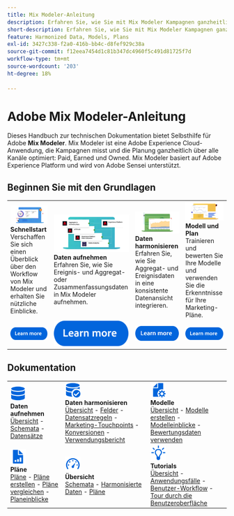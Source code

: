 ```yaml
---
title: Mix Modeler-Anleitung
description: Erfahren Sie, wie Sie mit Mix Modeler Kampagnen ganzheitlich messen und die Planung über alle Kanäle hinweg optimieren können.
short-description: Erfahren Sie, wie Sie mit Mix Modeler Kampagnen ganzheitlich messen und die Planung über alle Kanäle hinweg optimieren können.
feature: Harmonized Data, Models, Plans
exl-id: 3427c338-f2a0-416b-bb4c-d8fef929c38a
source-git-commit: f12eea7454d1c81b347dc4960f5c491d81725f7d
workflow-type: tm+mt
source-wordcount: '203'
ht-degree: 18%

---
```


# Adobe Mix Modeler-Anleitung

Dieses Handbuch zur technischen Dokumentation bietet Selbsthilfe für Adobe **Mix Modeler**. Mix Modeler ist eine Adobe Experience Cloud-Anwendung, die Kampagnen misst und die Planung ganzheitlich über alle Kanäle optimiert: Paid, Earned und Owned. Mix Modeler basiert auf Adobe Experience Platform und wird von Adobe Sensei unterstützt.

## Beginnen Sie mit den Grundlagen

<table style="table-layout:fixed">
  <tr style="border: 0;">
    <td>
    <a href="/help/get-started/about.md"><img src="assets/whatis-mm.png"></a>
    <div><strong>Schnellstart</strong><br/> Verschaffen Sie sich einen Überblick über den Workflow von Mix Modeler und erhalten Sie nützliche Einblicke.</div>
    </td>
    <td>
    <a href="/help/ingest-data/overview.md"><img src="assets/data-ingestion-mm.png"></a>
    <div><strong>Daten aufnehmen</strong><br/> Erfahren Sie, wie Sie Ereignis- und Aggregat- oder Zusammenfassungsdaten in Mix Modeler aufnehmen.</div>
    </td>
    <td>
    <a href="/help/harmonize-data/overview.md"><img src="assets/plan-mm.png"/></a>
    <div><strong>Daten harmonisieren</strong><br/> Erfahren Sie, wie Sie Aggregat- und Ereignisdaten in eine konsistente Datenansicht integrieren. 
    </div>
    </td>
    <td>
    <a href="/help/models/overview.md"><img src="assets/models-mm.png"></a>
    <div><strong>Modell und Plan</strong><br/>Trainieren und bewerten Sie Ihre Modelle und verwenden Sie die Erkenntnisse für Ihre Marketing-Pläne.</div>
    </td>
  </tr>
  <tr style="border: 0;">
    <td align="center"><a href="/help/get-started/about.md"><img src="assets/learn-more-button.svg"></a></td>
    <td align="center"><a href="/help/ingest-data/overview.md"><img src="assets/learn-more-button.svg"></a></td>
    <td align="center"><a href="/help/harmonize-data/overview.md"><img src="assets/learn-more-button.svg"></a></td>
    <td align="center"><a href="/help/models/overview.md"><img src="assets/learn-more-button.svg"></a></td>
    </tr>
</table>


## Dokumentation

<table style="table-layout:fixed">
  <tr style="border: 0;">
    <td>
      <img src="assets/Data.svg" width="35px"><br/>
      <strong>Daten aufnehmen</strong><br/><a href="/help/ingest-data/overview.md">Übersicht</a> - <a href="/help/ingest-data/schemas.md">Schemata</a> - <a href="/help/ingest-data/datasets.md">Datensätze</a> 
    </td>
    <td>
      <img src="assets/DataCheck.svg" width="35px"><br/>
      <strong>Daten harmonisieren</strong><br/><a href="/help/harmonize-data/overview.md">Übersicht</a> - <a href="/help/harmonize-data/fields.md">Felder</a> - <a href="/help/harmonize-data/dataset-rules.md">Datensatzregeln</a> - <a href="/help/harmonize-data/marketing-touchpoints.md">Marketing-Touchpoints</a> - <a href="/help/harmonize-data/conversions.md">Konversionen</a> - <a href="/help/harmonize-data/usage-report.md">Verwendungsbericht</a>  
    </td>
    <td>
      <img src="assets/FileGear.svg" width="35px"><br/>
      <strong>Modelle</strong><br/><a href="/help/models/overview.md">Übersicht</a> - <a href="/help/models/build.md">Modelle erstellen</a> - <a href="/help/models/insights.md">Modelleinblicke</a> - <a href="/help/models/scoring-data.md">Bewertungsdaten verwenden</a>
    </td>
  </tr>
  <tr style="border: 0;">
    <td>
      <img src="assets/FileChart.svg" width="35px"><br/>
      <strong>Pläne</strong><br/><a href="/help/plans/overview.md">Pläne</a> - <a href="/help/plans/build.md">Pläne erstellen</a> - <a href="/help/plans/compare.md">Pläne vergleichen</a> - <a href="/help/plans/build.md">Planeinblicke</a>
    </td>
    <td>
      <img src="assets/Dashboard.svg" width="35px"><br/>
      <strong>Übersicht</strong><br/><a href="/help/dashboard/overview.md">Schemata</a> - <a href="/help/dashboard/harmonized-data.md">Harmonisierte Daten</a> - <a href="/help/dashboard/plans.md">Pläne</a>
    </td>
        <td>
      <img src="assets/Learn.svg" width="35px"><br/>
      <strong>Tutorials</strong><br/><a href="https://experienceleague.adobe.com/docs/mix-modeler-learn/tutorials/overview.html?lang=en">Übersicht</a> - <a href="https://experienceleague.adobe.com/docs/mix-modeler-learn/tutorials/intro/use-cases.html?lang=en">Anwendungsfälle</a> - <a href="https://experienceleague.adobe.com/docs/mix-modeler-learn/tutorials/intro/user-workflow.html?lang=en">Benutzer-Workflow</a> - <a href="https://experienceleague.adobe.com/docs/mix-modeler-learn/tutorials/intro/user-interface-tour.html?lang=en">Tour durch die Benutzeroberfläche</a>
    </td>
  </tr>
</table>

